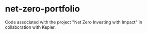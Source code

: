 # net-zero-portfolio
Code associated with the project "Net Zero Investing with Impact" in collaboration with Kepler.
